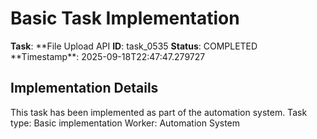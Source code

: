 # Basic Task Implementation

**Task**: **File Upload API
**ID**: task_0535
**Status**: COMPLETED
**Timestamp\*\*: 2025-09-18T22:47:47.279727

## Implementation Details

This task has been implemented as part of the automation system.
Task type: Basic implementation
Worker: Automation System
